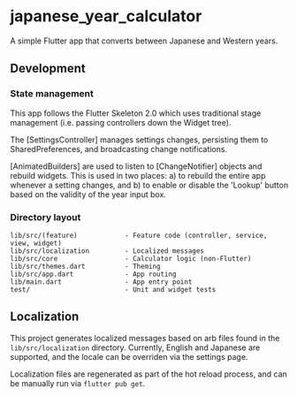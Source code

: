 # japanese_year_calculator

A simple Flutter app that converts between Japanese and Western years.

## Development

### State management

This app follows the Flutter Skeleton 2.0 which uses traditional
stage management (i.e. passing controllers down the Widget tree).

The [SettingsController] manages settings changes, persisting them
to SharedPreferences, and broadcasting change notifications.

[AnimatedBuilders] are used to listen to [ChangeNotifier] objects
and rebuild widgets. This is used in two places: a) to rebuild the
entire app whenever a setting changes, and b) to enable or disable
the 'Lookup' button based on the validity of the year input box.

### Directory layout

```
lib/src/(feature)            - Feature code (controller, service, view, widget)
lib/src/localization         - Localized messages
lib/src/core                 - Calculator logic (non-Flutter)
lib/src/themes.dart          - Theming
lib/src/app.dart             - App routing
lib/main.dart                - App entry point
test/                        - Unit and widget tests
```

## Localization

This project generates localized messages based on arb files found in
the `lib/src/localization` directory. Currently, English and Japanese
are supported, and the locale can be overriden via the settings page.

Localization files are regenerated as part of the hot reload process,
and can be manually run via `flutter pub get`.
